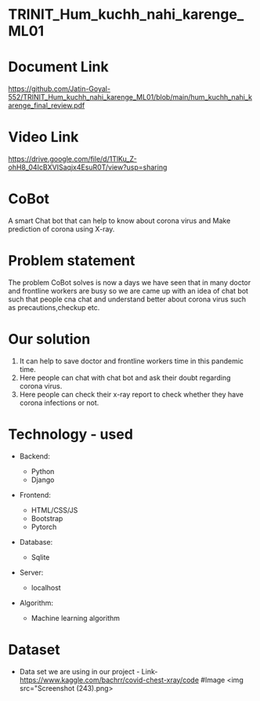 # TRINIT_Hum_kuchh_nahi_karenge_ML01

# Document Link
https://github.com/Jatin-Goyal-552/TRINIT_Hum_kuchh_nahi_karenge_ML01/blob/main/hum_kuchh_nahi_karenge_final_review.pdf
# Video Link
https://drive.google.com/file/d/1TlKu_Z-ohH8_04IcBXVISaqjx4EsuR0T/view?usp=sharing
# CoBot
A smart Chat bot that can help to know about corona virus and Make prediction of corona using X-ray.

# Problem statement

The problem CoBot solves is now a days we have seen that in many doctor and frontline workers are busy so we are came up with an idea of chat bot such that people cna chat and understand better about corona virus such as precautions,checkup etc.

# Our solution

1. It can help to save doctor and frontline workers time in this pandemic time.
2. Here people can chat with chat bot and ask their doubt regarding corona virus.
3. Here people can check their x-ray report to check whether they have corona infections or not.


# Technology - used
- Backend:
  - Python
  - Django
  
- Frontend:
  - HTML/CSS/JS
  - Bootstrap
  - Pytorch

- Database:
  - Sqlite
  
- Server:
   - localhost

- Algorithm:
   - Machine learning algorithm


# Dataset
- Data set we are using in our project - 
 Link- https://www.kaggle.com/bachrr/covid-chest-xray/code
#Image
<img src="Screenshot (243).png></img>
